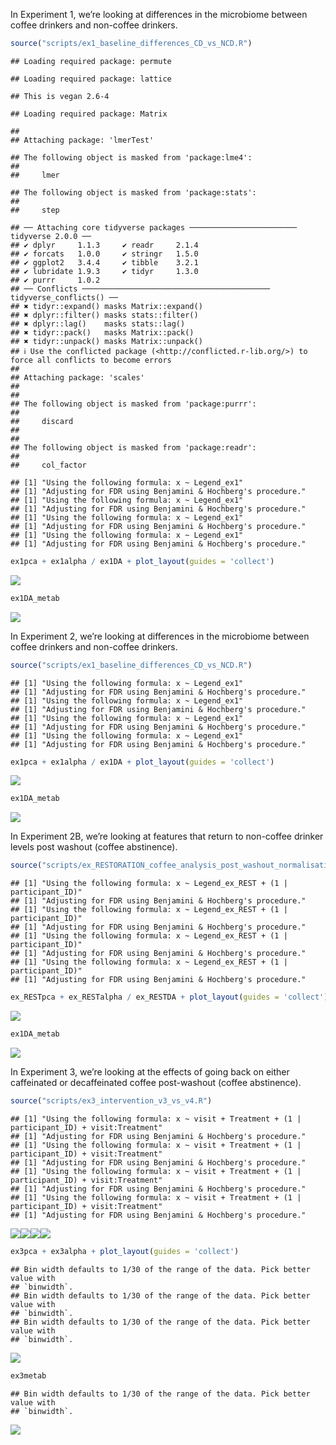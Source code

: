 <p align="justify">
<!-- README.md is generated from README.Rmd. Please edit that file -->

In Experiment 1, we’re looking at differences in the microbiome between
coffee drinkers and non-coffee drinkers.

``` r
source("scripts/ex1_baseline_differences_CD_vs_NCD.R")
```

    ## Loading required package: permute

    ## Loading required package: lattice

    ## This is vegan 2.6-4

    ## Loading required package: Matrix

    ## 
    ## Attaching package: 'lmerTest'

    ## The following object is masked from 'package:lme4':
    ## 
    ##     lmer

    ## The following object is masked from 'package:stats':
    ## 
    ##     step

    ## ── Attaching core tidyverse packages ──────────────────────── tidyverse 2.0.0 ──
    ## ✔ dplyr     1.1.3     ✔ readr     2.1.4
    ## ✔ forcats   1.0.0     ✔ stringr   1.5.0
    ## ✔ ggplot2   3.4.4     ✔ tibble    3.2.1
    ## ✔ lubridate 1.9.3     ✔ tidyr     1.3.0
    ## ✔ purrr     1.0.2     
    ## ── Conflicts ────────────────────────────────────────── tidyverse_conflicts() ──
    ## ✖ tidyr::expand() masks Matrix::expand()
    ## ✖ dplyr::filter() masks stats::filter()
    ## ✖ dplyr::lag()    masks stats::lag()
    ## ✖ tidyr::pack()   masks Matrix::pack()
    ## ✖ tidyr::unpack() masks Matrix::unpack()
    ## ℹ Use the conflicted package (<http://conflicted.r-lib.org/>) to force all conflicts to become errors
    ## 
    ## Attaching package: 'scales'
    ## 
    ## 
    ## The following object is masked from 'package:purrr':
    ## 
    ##     discard
    ## 
    ## 
    ## The following object is masked from 'package:readr':
    ## 
    ##     col_factor

    ## [1] "Using the following formula: x ~ Legend_ex1"
    ## [1] "Adjusting for FDR using Benjamini & Hochberg's procedure."
    ## [1] "Using the following formula: x ~ Legend_ex1"
    ## [1] "Adjusting for FDR using Benjamini & Hochberg's procedure."
    ## [1] "Using the following formula: x ~ Legend_ex1"
    ## [1] "Adjusting for FDR using Benjamini & Hochberg's procedure."
    ## [1] "Using the following formula: x ~ Legend_ex1"
    ## [1] "Adjusting for FDR using Benjamini & Hochberg's procedure."

``` r
ex1pca + ex1alpha / ex1DA + plot_layout(guides = 'collect')
```

![](README_files/figure-gfm/unnamed-chunk-2-1.png)<!-- -->

``` r
ex1DA_metab
```

![](README_files/figure-gfm/unnamed-chunk-2-2.png)<!-- -->

In Experiment 2, we’re looking at differences in the microbiome between
coffee drinkers and non-coffee drinkers.

``` r
source("scripts/ex1_baseline_differences_CD_vs_NCD.R")
```

    ## [1] "Using the following formula: x ~ Legend_ex1"
    ## [1] "Adjusting for FDR using Benjamini & Hochberg's procedure."
    ## [1] "Using the following formula: x ~ Legend_ex1"
    ## [1] "Adjusting for FDR using Benjamini & Hochberg's procedure."
    ## [1] "Using the following formula: x ~ Legend_ex1"
    ## [1] "Adjusting for FDR using Benjamini & Hochberg's procedure."
    ## [1] "Using the following formula: x ~ Legend_ex1"
    ## [1] "Adjusting for FDR using Benjamini & Hochberg's procedure."

``` r
ex1pca + ex1alpha / ex1DA + plot_layout(guides = 'collect')
```

![](README_files/figure-gfm/unnamed-chunk-4-1.png)<!-- -->

``` r
ex1DA_metab
```

![](README_files/figure-gfm/unnamed-chunk-4-2.png)<!-- -->

In Experiment 2B, we’re looking at features that return to non-coffee
drinker levels post washout (coffee abstinence).

``` r
source("scripts/ex_RESTORATION_coffee_analysis_post_washout_normalisation.R")
```

    ## [1] "Using the following formula: x ~ Legend_ex_REST + (1 | participant_ID)"
    ## [1] "Adjusting for FDR using Benjamini & Hochberg's procedure."
    ## [1] "Using the following formula: x ~ Legend_ex_REST + (1 | participant_ID)"
    ## [1] "Adjusting for FDR using Benjamini & Hochberg's procedure."
    ## [1] "Using the following formula: x ~ Legend_ex_REST + (1 | participant_ID)"
    ## [1] "Adjusting for FDR using Benjamini & Hochberg's procedure."
    ## [1] "Using the following formula: x ~ Legend_ex_REST + (1 | participant_ID)"
    ## [1] "Adjusting for FDR using Benjamini & Hochberg's procedure."

``` r
ex_RESTpca + ex_RESTalpha / ex_RESTDA + plot_layout(guides = 'collect')
```

![](README_files/figure-gfm/unnamed-chunk-6-1.png)<!-- -->

``` r
ex1DA_metab
```

![](README_files/figure-gfm/unnamed-chunk-6-2.png)<!-- -->

In Experiment 3, we’re looking at the effects of going back on either
caffeinated or decaffeinated coffee post-washout (coffee abstinence).

``` r
source("scripts/ex3_intervention_v3_vs_v4.R")
```

    ## [1] "Using the following formula: x ~ visit + Treatment + (1 | participant_ID) + visit:Treatment"
    ## [1] "Adjusting for FDR using Benjamini & Hochberg's procedure."
    ## [1] "Using the following formula: x ~ visit + Treatment + (1 | participant_ID) + visit:Treatment"
    ## [1] "Adjusting for FDR using Benjamini & Hochberg's procedure."
    ## [1] "Using the following formula: x ~ visit + Treatment + (1 | participant_ID) + visit:Treatment"
    ## [1] "Adjusting for FDR using Benjamini & Hochberg's procedure."
    ## [1] "Using the following formula: x ~ visit + Treatment + (1 | participant_ID) + visit:Treatment"
    ## [1] "Adjusting for FDR using Benjamini & Hochberg's procedure."

![](README_files/figure-gfm/unnamed-chunk-7-1.png)<!-- -->![](README_files/figure-gfm/unnamed-chunk-7-2.png)<!-- -->![](README_files/figure-gfm/unnamed-chunk-7-3.png)<!-- -->![](README_files/figure-gfm/unnamed-chunk-7-4.png)<!-- -->

``` r
ex3pca + ex3alpha + plot_layout(guides = 'collect')
```

    ## Bin width defaults to 1/30 of the range of the data. Pick better value with
    ## `binwidth`.
    ## Bin width defaults to 1/30 of the range of the data. Pick better value with
    ## `binwidth`.
    ## Bin width defaults to 1/30 of the range of the data. Pick better value with
    ## `binwidth`.

![](README_files/figure-gfm/unnamed-chunk-8-1.png)<!-- -->

``` r
ex3metab
```

    ## Bin width defaults to 1/30 of the range of the data. Pick better value with
    ## `binwidth`.

![](README_files/figure-gfm/unnamed-chunk-8-2.png)<!-- -->
